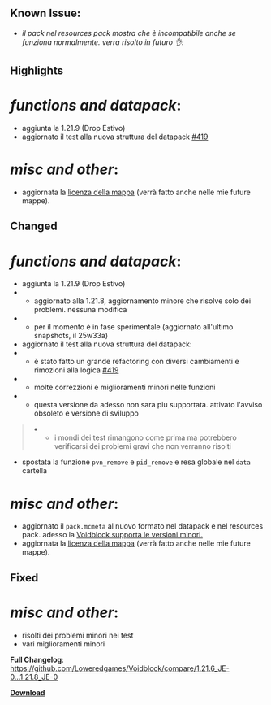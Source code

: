 ## Known Issue:

- _il pack nel resources pack mostra che è incompatibile anche se funziona normalmente. verra risolto in futuro 👌._

## Highlights

# _functions and datapack_:

- aggiunta la 1.21.9 (Drop Estivo)
- aggiornato il test alla nuova struttura del datapack [#419](https://github.com/Loweredgames/Voidblock/issues/419)

# _misc and other_:

- aggiornata la [licenza della mappa](https://loweredgames.github.io/license.html) (verrà fatto anche nelle mie future mappe).

## Changed

# _functions and datapack_:

- aggiunta la 1.21.9 (Drop Estivo)
- - aggiornato alla 1.21.8, aggiornamento minore che risolve solo dei problemi. nessuna modifica
- - per il momento è in fase sperimentale (aggiornato all'ultimo snapshots, il 25w33a)
- aggiornato il test alla nuova struttura del datapack:
- - è stato fatto un grande refactoring con diversi cambiamenti e rimozioni alla logica [#419](https://github.com/Loweredgames/Voidblock/issues/419)
- - molte correzzioni e miglioramenti minori nelle funzioni
- - questa versione da adesso non sara piu supportata. attivato l'avviso obsoleto e versione di sviluppo
> - - i mondi dei test rimangono come prima ma potrebbero verificarsi dei problemi gravi che non verranno risolti
- spostata la funzione ```pvn_remove``` e ```pid_remove``` e resa globale nel ```data``` cartella

# _misc and other_:

- aggiornato il ```pack.mcmeta``` al nuovo formato nel datapack e nel resources pack. adesso la [Voidblock supporta le versioni minori.](https://www.minecraft.net/en-us/article/minecraft-snapshot-25w31a)
- aggiornata la [licenza della mappa](https://loweredgames.github.io/license.html) (verrà fatto anche nelle mie future mappe).

## Fixed

# _misc and other_:

- risolti dei problemi minori nei test
- vari miglioramenti minori

**Full Changelog**: https://github.com/Loweredgames/Voidblock/compare/1.21.6_JE-0...1.21.8_JE-0

[**Download**](https://github.com/Loweredgames/Voidblock/releases/tag/1.21.8_JE-0)